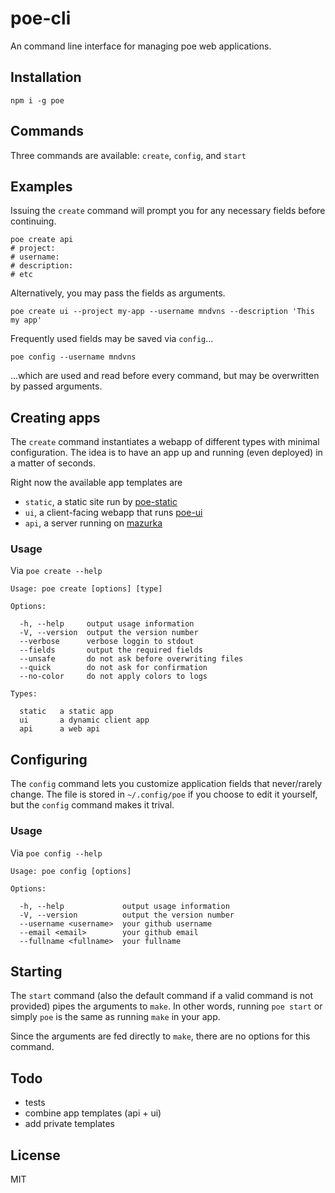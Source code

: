 # poe-cli

An command line interface for managing poe web applications.

## Installation

    npm i -g poe

## Commands

Three commands are available: `create`, `config`, and `start`

## Examples

Issuing the `create` command will prompt you for any necessary fields before continuing.

    poe create api
    # project:
    # username:
    # description:
    # etc

Alternatively, you may pass the fields as arguments.

    poe create ui --project my-app --username mndvns --description 'This my app'

Frequently used fields may be saved via `config`...

    poe config --username mndvns

...which are used and read before every command, but may be overwritten by passed arguments.

## Creating apps

The `create` command instantiates a webapp of different types with minimal
configuration. The idea is to have an app up and running (even deployed) in
a matter of seconds.

Right now the available app templates are
- `static`, a static site run by [poe-static](https://github.com/poegroup/poe-static)
- `ui`, a client-facing webapp that runs [poe-ui](https://github.com/poegroup/poe-ui)
- `api`, a server running on [mazurka](https://github.com/exstruct/mazurka)

### Usage

Via `poe create --help`

    Usage: poe create [options] [type]

    Options:

      -h, --help     output usage information
      -V, --version  output the version number
      --verbose      verbose loggin to stdout
      --fields       output the required fields
      --unsafe       do not ask before overwriting files
      --quick        do not ask for confirmation
      --no-color     do not apply colors to logs

    Types:

      static   a static app
      ui       a dynamic client app
      api      a web api

## Configuring

The `config` command lets you customize application fields that never/rarely change. The file
is stored in `~/.config/poe` if you choose to edit it yourself, but the `config` command makes
it trival.

### Usage

Via `poe config --help`

    Usage: poe config [options]

    Options:

      -h, --help             output usage information
      -V, --version          output the version number
      --username <username>  your github username
      --email <email>        your github email
      --fullname <fullname>  your fullname

## Starting

The `start` command (also the default command if a valid command is not provided) pipes
the arguments to `make`. In other words, running `poe start` or simply `poe` is the same
as running `make` in your app.

Since the arguments are fed directly to `make`, there are no options for this command.

## Todo

- tests
- combine app templates (api + ui)
- add private templates

## License

MIT
